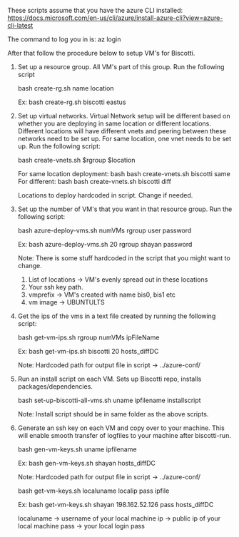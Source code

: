 These scripts assume that you have the azure CLI installed:
https://docs.microsoft.com/en-us/cli/azure/install-azure-cli?view=azure-cli-latest

The command to log you in is:
az login

After that follow the procedure below to setup VM's for Biscotti.

1. Set up a resource group. All VM's part of this group. Run the following script
	
	bash create-rg.sh name location

	Ex: bash create-rg.sh biscotti eastus

2. Set up virtual networks. Virtual Network setup will be different based on whether you are deploying in same location or different locations. Different locations will have different vnets and peering between these networks need to be set up.  For same location, one vnet needs to be set up. Run the following script:

	bash create-vnets.sh $rgroup $location

	For same location deployment:
		bash bash create-vnets.sh biscotti same
	For different:
		bash bash create-vnets.sh biscotti diff

	Locations to deploy hardcoded in script. Change if needed.


2. Set up the number of VM's that you want in that resource group. Run the following script:

	bash azure-deploy-vms.sh numVMs rgroup user password

	Ex: bash azure-deploy-vms.sh 20 rgroup shayan password 

	Note: There is some stuff hardcoded in the script that you might want to change.
	1. List of locations -> VM's evenly spread out in these locations
	2. Your ssh key path.
	3. vmprefix -> VM's created with name bis0, bis1 etc 
	4. vm image -> UBUNTULTS

3. Get the ips of the vms in a text file created by running the following script:
	
	bash get-vm-ips.sh rgroup numVMs ipFileName

	Ex: bash get-vm-ips.sh biscotti 20 hosts_diffDC

	Note: Hardcoded path for output file in script -> ../azure-conf/

4. Run an install script on each VM. Sets up Biscotti repo, installs packages/dependencies.

	bash set-up-biscotti-all-vms.sh uname ipfilename installscript		

	Note: Install script should be in same folder as the above scripts.

5. Generate an ssh key on each VM and copy over to your machine. This will enable smooth transfer of logfiles to your machine after biscotti-run.

	bash gen-vm-keys.sh uname ipfilename

	Ex: bash gen-vm-keys.sh shayan hosts_diffDC

	Note: Hardcoded path for output file in script -> ../azure-conf/

	bash get-vm-keys.sh localuname localip pass ipfile

	Ex: bash get-vm-keys.sh shayan 198.162.52.126 pass hosts_diffDC

	localuname -> username of your local machine
	ip -> public ip of your local machine
	pass -> your local login pass	